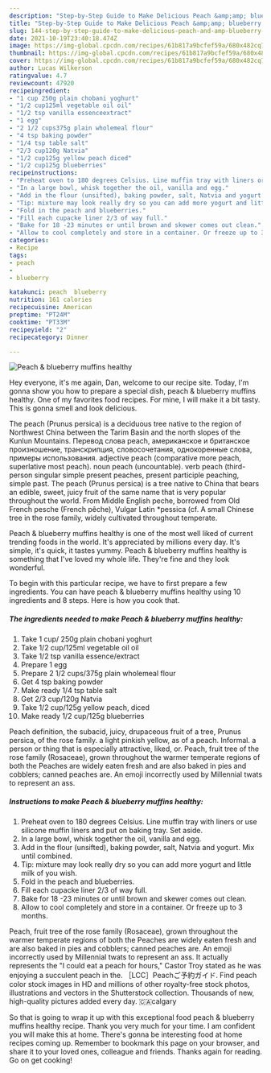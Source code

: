 ```yaml
---
description: "Step-by-Step Guide to Make Delicious Peach &amp;amp; blueberry muffins healthy"
title: "Step-by-Step Guide to Make Delicious Peach &amp;amp; blueberry muffins healthy"
slug: 144-step-by-step-guide-to-make-delicious-peach-and-amp-blueberry-muffins-healthy
date: 2021-10-19T23:40:18.474Z
image: https://img-global.cpcdn.com/recipes/61b817a9bcfef59a/680x482cq70/peach-blueberry-muffins-healthy-recipe-main-photo.jpg
thumbnail: https://img-global.cpcdn.com/recipes/61b817a9bcfef59a/680x482cq70/peach-blueberry-muffins-healthy-recipe-main-photo.jpg
cover: https://img-global.cpcdn.com/recipes/61b817a9bcfef59a/680x482cq70/peach-blueberry-muffins-healthy-recipe-main-photo.jpg
author: Lucas Wilkerson
ratingvalue: 4.7
reviewcount: 47920
recipeingredient:
- "1 cup 250g plain chobani yoghurt"
- "1/2 cup125ml vegetable oil oil"
- "1/2 tsp vanilla essenceextract"
- "1 egg"
- "2 1/2 cups375g plain wholemeal flour"
- "4 tsp baking powder"
- "1/4 tsp table salt"
- "2/3 cup120g Natvia"
- "1/2 cup125g yellow peach diced"
- "1/2 cup125g blueberries"
recipeinstructions:
- "Preheat oven to 180 degrees Celsius. Line muffin tray with liners or use silicone muffin liners and put on baking tray. Set aside."
- "In a large bowl, whisk together the oil, vanilla and egg."
- "Add in the flour (unsifted), baking powder, salt, Natvia and yogurt. Mix until combined."
- "Tip: mixture may look really dry so you can add more yogurt and little milk of you wish."
- "Fold in the peach and blueberries."
- "Fill each cupacke liner 2/3 of way full."
- "Bake for 18 -23 minutes or until brown and skewer comes out clean."
- "Allow to cool completely and store in a container. Or freeze up to 3 months."
categories:
- Recipe
tags:
- peach
- 
- blueberry

katakunci: peach  blueberry 
nutrition: 161 calories
recipecuisine: American
preptime: "PT24M"
cooktime: "PT33M"
recipeyield: "2"
recipecategory: Dinner

---
```



![Peach &amp; blueberry muffins healthy](https://img-global.cpcdn.com/recipes/61b817a9bcfef59a/680x482cq70/peach-blueberry-muffins-healthy-recipe-main-photo.jpg)

Hey everyone, it's me again, Dan, welcome to our recipe site. Today, I'm gonna show you how to prepare a special dish, peach &amp; blueberry muffins healthy. One of my favorites food recipes. For mine, I will make it a bit tasty. This is gonna smell and look delicious.

The peach (Prunus persica) is a deciduous tree native to the region of Northwest China between the Tarim Basin and the north slopes of the Kunlun Mountains. Перевод слова peach, американское и британское произношение, транскрипция, словосочетания, однокоренные слова, примеры использования. adjective peach (comparative more peach, superlative most peach). noun peach (uncountable). verb peach (third-person singular simple present peaches, present participle peaching, simple past. The peach (Prunus persica) is a tree native to China that bears an edible, sweet, juicy fruit of the same name that is very popular throughout the world. From Middle English peche, borrowed from Old French pesche (French pêche), Vulgar Latin *pessica (cf. A small Chinese tree in the rose family, widely cultivated throughout temperate.

Peach &amp; blueberry muffins healthy is one of the most well liked of current trending foods in the world. It's appreciated by millions every day. It's simple, it's quick, it tastes yummy. Peach &amp; blueberry muffins healthy is something that I've loved my whole life. They're fine and they look wonderful.


To begin with this particular recipe, we have to first prepare a few ingredients. You can have peach &amp; blueberry muffins healthy using 10 ingredients and 8 steps. Here is how you cook that.

<!--inarticleads1-->

##### The ingredients needed to make Peach &amp; blueberry muffins healthy:

1. Take 1 cup/ 250g plain chobani yoghurt
1. Take 1/2 cup/125ml vegetable oil oil
1. Take 1/2 tsp vanilla essence/extract
1. Prepare 1 egg
1. Prepare 2 1/2 cups/375g plain wholemeal flour
1. Get 4 tsp baking powder
1. Make ready 1/4 tsp table salt
1. Get 2/3 cup/120g Natvia
1. Take 1/2 cup/125g yellow peach, diced
1. Make ready 1/2 cup/125g blueberries


Peach definition, the subacid, juicy, drupaceous fruit of a tree, Prunus persica, of the rose family. a light pinkish yellow, as of a peach. Informal. a person or thing that is especially attractive, liked, or. Peach, fruit tree of the rose family (Rosaceae), grown throughout the warmer temperate regions of both the Peaches are widely eaten fresh and are also baked in pies and cobblers; canned peaches are. An emoji incorrectly used by Millennial twats to represent an ass. 

<!--inarticleads2-->

##### Instructions to make Peach &amp; blueberry muffins healthy:

1. Preheat oven to 180 degrees Celsius. Line muffin tray with liners or use silicone muffin liners and put on baking tray. Set aside.
1. In a large bowl, whisk together the oil, vanilla and egg.
1. Add in the flour (unsifted), baking powder, salt, Natvia and yogurt. Mix until combined.
1. Tip: mixture may look really dry so you can add more yogurt and little milk of you wish.
1. Fold in the peach and blueberries.
1. Fill each cupacke liner 2/3 of way full.
1. Bake for 18 -23 minutes or until brown and skewer comes out clean.
1. Allow to cool completely and store in a container. Or freeze up to 3 months.


Peach, fruit tree of the rose family (Rosaceae), grown throughout the warmer temperate regions of both the Peaches are widely eaten fresh and are also baked in pies and cobblers; canned peaches are. An emoji incorrectly used by Millennial twats to represent an ass. It actually represents the &#34;I could eat a peach for hours,&#34; Castor Troy stated as he was enjoying a succulent peach in the. ［LCC］Peachご予約ガイド. Find peach color stock images in HD and millions of other royalty-free stock photos, illustrations and vectors in the Shutterstock collection. Thousands of new, high-quality pictures added every day. 🇨🇦calgary 

So that is going to wrap it up with this exceptional food peach &amp; blueberry muffins healthy recipe. Thank you very much for your time. I am confident you will make this at home. There's gonna be interesting food at home recipes coming up. Remember to bookmark this page on your browser, and share it to your loved ones, colleague and friends. Thanks again for reading. Go on get cooking!
